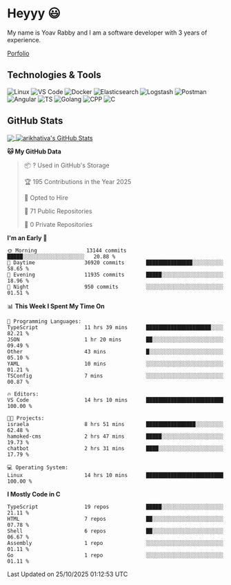 
# Heyyy 😃
My name is Yoav Rabby and I am a software developer with 3 years of experience.

<a href="https://yoavrabby.com">
  Porfolio
</a>

## Technologies & Tools
![Linux](https://img.shields.io/badge/Linux-FCC624?style=flat&logo=linux&logoColor=black)
![VS Code](https://img.shields.io/badge/-VS%20Code-007ACC?style=flat-square&logo=visual-studio-code)
![Docker](https://img.shields.io/badge/Docker-E9F8FF?style=flat-square&logo=Docker)
![Elasticsearch](https://img.shields.io/badge/Elasticsearch-F8FDC5?style=flat-square&logo=elasticsearch&logoColor=lightblue)
![Logstash](https://img.shields.io/badge/Logstash-F8FDC5?style=flat-square&logo=logstash&logoColor=orange)
![Postman](https://img.shields.io/badge/Postman-F6BB43?style=flat-square&logo=Postman&logoColor=white)
![Angular](https://img.shields.io/badge/Angular-red?style=flat-square&logo=angular)
![TS](https://shields.io/badge/TypeScript-3178C6?logo=TypeScript&logoColor=FFF&style=flat-square)
![Golang](https://img.shields.io/badge/Golang-CBFBFD?style=flat-square&logo=go)
![CPP](https://img.shields.io/badge/C++-00599C?style=flat-square&logo=C%2B%2B&logoColor=white)
![C](https://img.shields.io/badge/C-F0F8FF?style=flat-square&logo=C)

## GitHub Stats
<a href="https://github.com/arikhativa/arikhativa">
  <img align="center" src="https://github-readme-stats.vercel.app/api/top-langs/?username=arikhativa&hide=java,html,tex&title_color=ffffff&text_color=c9cacc&icon_color=2bbc8a&bg_color=1d1f21&langs_count=3" />
</a>
<a href="https://github.com/arikhativa/arikhativa">
  <img align="center" src="https://github-readme-stats.vercel.app/api?username=arikhativa&show_icons=true&line_height=27&count_private=true&title_color=ffffff&text_color=c9cacc&icon_color=2bbc8a&bg_color=1d1f21" alt="arikhativa's GitHub Stats" />
</a>

<!--START_SECTION:waka-->
**🐱 My GitHub Data** 

> 📦 ? Used in GitHub's Storage 
 > 
> 🏆 195 Contributions in the Year 2025
 > 
> 💼 Opted to Hire
 > 
> 📜 71 Public Repositories 
 > 
> 🔑 0 Private Repositories 
 > 
**I'm an Early 🐤** 

```text
🌞 Morning                13144 commits       █████░░░░░░░░░░░░░░░░░░░░   20.88 % 
🌆 Daytime                36920 commits       ███████████████░░░░░░░░░░   58.65 % 
🌃 Evening                11935 commits       █████░░░░░░░░░░░░░░░░░░░░   18.96 % 
🌙 Night                  950 commits         ░░░░░░░░░░░░░░░░░░░░░░░░░   01.51 % 
```


📊 **This Week I Spent My Time On** 

```text
💬 Programming Languages: 
TypeScript               11 hrs 39 mins      █████████████████████░░░░   82.21 % 
JSON                     1 hr 20 mins        ██░░░░░░░░░░░░░░░░░░░░░░░   09.49 % 
Other                    43 mins             █░░░░░░░░░░░░░░░░░░░░░░░░   05.10 % 
YAML                     10 mins             ░░░░░░░░░░░░░░░░░░░░░░░░░   01.21 % 
TSConfig                 7 mins              ░░░░░░░░░░░░░░░░░░░░░░░░░   00.87 % 

🔥 Editors: 
VS Code                  14 hrs 10 mins      █████████████████████████   100.00 % 

🐱‍💻 Projects: 
israela                  8 hrs 51 mins       ████████████████░░░░░░░░░   62.48 % 
hamoked-cms              2 hrs 47 mins       █████░░░░░░░░░░░░░░░░░░░░   19.73 % 
chatbot                  2 hrs 31 mins       ████░░░░░░░░░░░░░░░░░░░░░   17.79 % 

💻 Operating System: 
Linux                    14 hrs 10 mins      █████████████████████████   100.00 % 
```

**I Mostly Code in C** 

```text
TypeScript               19 repos            █████░░░░░░░░░░░░░░░░░░░░   21.11 % 
HTML                     7 repos             ██░░░░░░░░░░░░░░░░░░░░░░░   07.78 % 
Shell                    6 repos             ██░░░░░░░░░░░░░░░░░░░░░░░   06.67 % 
Assembly                 1 repo              ░░░░░░░░░░░░░░░░░░░░░░░░░   01.11 % 
Go                       1 repo              ░░░░░░░░░░░░░░░░░░░░░░░░░   01.11 % 
```




 Last Updated on 25/10/2025 01:12:53 UTC
<!--END_SECTION:waka-->
